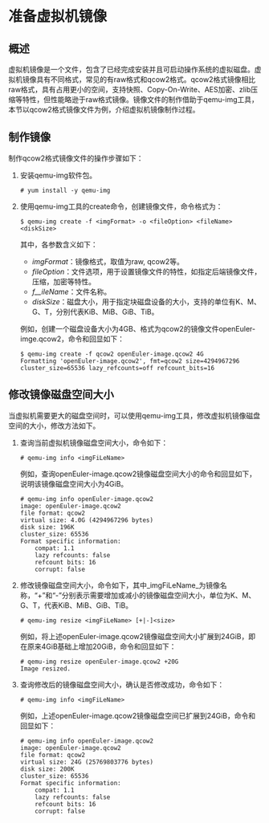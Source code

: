 # 准备虚拟机镜像<a name="ZH-CN_TOPIC_0183148730"></a>

## 概述<a name="section9430194412510"></a>

虚拟机镜像是一个文件，包含了已经完成安装并且可启动操作系统的虚拟磁盘。虚拟机镜像具有不同格式，常见的有raw格式和qcow2格式。qcow2格式镜像相比raw格式，具有占用更小的空间，支持快照、Copy-On-Write、AES加密、zlib压缩等特性，但性能略逊于raw格式镜像。镜像文件的制作借助于qemu-img工具，本节以qcow2格式镜像文件为例，介绍虚拟机镜像制作过程。

## 制作镜像<a name="section48321731182310"></a>

制作qcow2格式镜像文件的操作步骤如下：

1.  安装qemu-img软件包。

    ```
    # yum install -y qemu-img
    ```

2.  使用qemu-img工具的create命令，创建镜像文件，命令格式为：

    ```
    $ qemu-img create -f <imgFormat> -o <fileOption> <fileName> <diskSize>
    ```

    其中，各参数含义如下：

    -   _imgFormat_：镜像格式，取值为raw, qcow2等。
    -   _fileOption_：文件选项，用于设置镜像文件的特性，如指定后端镜像文件，压缩，加密等特性。
    -   _f__ileName_：文件名称。
    -   _diskSize_：磁盘大小，用于指定块磁盘设备的大小，支持的单位有K、M、G、T，分别代表KiB、MiB、GiB、TiB。

    例如，创建一个磁盘设备大小为4GB、格式为qcow2的镜像文件openEuler-imge.qcow2，命令和回显如下：

    ```
    $ qemu-img create -f qcow2 openEuler-image.qcow2 4G
    Formatting 'openEuler-image.qcow2', fmt=qcow2 size=4294967296 cluster_size=65536 lazy_refcounts=off refcount_bits=16
    ```


## 修改镜像磁盘空间大小<a name="section195364915292"></a>

当虚拟机需要更大的磁盘空间时，可以使用qemu-img工具，修改虚拟机镜像磁盘空间的大小，修改方法如下。

1.  查询当前虚拟机镜像磁盘空间大小，命令如下：

    ```
    # qemu-img info <imgFiLeName>
    ```

    例如，查询openEuler-image.qcow2镜像磁盘空间大小的命令和回显如下，说明该镜像磁盘空间大小为4GiB。

    ```
    # qemu-img info openEuler-image.qcow2 
    image: openEuler-image.qcow2
    file format: qcow2
    virtual size: 4.0G (4294967296 bytes)
    disk size: 196K
    cluster_size: 65536
    Format specific information:
        compat: 1.1
        lazy refcounts: false
        refcount bits: 16
        corrupt: false
    ```

2.  修改镜像磁盘空间大小，命令如下，其中_imgFiLeName_为镜像名称，“+”和“-”分别表示需要增加或减小的镜像磁盘空间大小，单位为K、M、G、T，代表KiB、MiB、GiB、TiB。

    ```
    # qemu-img resize <imgFiLeName> [+|-]<size>
    ```

    例如，将上述openEuler-image.qcow2镜像磁盘空间大小扩展到24GiB，即在原来4GiB基础上增加20GiB，命令和回显如下：

    ```
    # qemu-img resize openEuler-image.qcow2 +20G
    Image resized.
    ```

3.  查询修改后的镜像磁盘空间大小，确认是否修改成功，命令如下：

    ```
    # qemu-img info <imgFiLeName>
    ```

    例如，上述openEuler-image.qcow2镜像磁盘空间已扩展到24GiB，命令和回显如下：

    ```
    # qemu-img info openEuler-image.qcow2 
    image: openEuler-image.qcow2
    file format: qcow2
    virtual size: 24G (25769803776 bytes)
    disk size: 200K
    cluster_size: 65536
    Format specific information:
        compat: 1.1
        lazy refcounts: false
        refcount bits: 16
        corrupt: false
    ```


